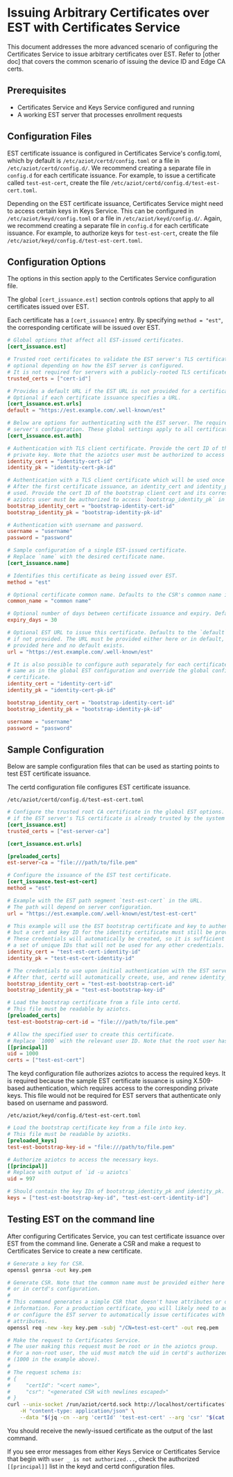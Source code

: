 # Issuing Arbitrary Certificates over EST with Certificates Service

This document addresses the more advanced scenario of configuring the Certificates Service to issue arbitrary certificates over EST. Refer to [other doc] that covers the common scenario of issuing the device ID and Edge CA certs.

## Prerequisites

- Certificates Service and Keys Service configured and running
- A working EST server that processes enrollment requests

## Configuration Files

EST certificate issuance is configured in Certificates Service's config.toml, which by default is `/etc/aziot/certd/config.toml` or a file in `/etc/aziot/certd/config.d/`. We recommend creating a separate file in `config.d` for each certificate issuance. For example, to issue a certificate called `test-est-cert`, create the file `/etc/aziot/certd/config.d/test-est-cert.toml`.

Depending on the EST certificate issuance, Certificates Service might need to access certain keys in Keys Service. This can be configured in `/etc/aziot/keyd/config.toml` or a file in `/etc/aziot/keyd/config.d/`. Again, we recommend creating a separate file in `config.d` for each certificate issuance. For example, to authorize keys for `test-est-cert`, create the file `/etc/aziot/keyd/config.d/test-est-cert.toml`.

## Configuration Options

The options in this section apply to the Certificates Service configuration file.

The global `[cert_issuance.est]` section controls options that apply to all certificates issued over EST.

Each certificate has a `[cert_issuance]` entry. By specifying `method = "est"`, the corresponding certificate will be issued over EST.

```toml
# Global options that affect all EST-issued certificates.
[cert_issuance.est]

# Trusted root certificates to validate the EST server's TLS certificate;
# optional depending on how the EST server is configured.
# It is not required for servers with a publicly-rooted TLS certificate.
trusted_certs = ["cert-id"]

# Provides a default URL if the EST URL is not provided for a certificate.
# Optional if each certificate issuance specifies a URL.
[cert_issuance.est.urls]
default = "https://est.example.com/.well-known/est"

# Below are options for authenticating with the EST server. The required options will depend on the EST
# server's configuration. These global settings apply to all certificates that don't configure auth separately.
[cert_issuance.est.auth]

# Authentication with TLS client certificate. Provide the cert ID of the client cert and its corresponding
# private key. Note that the aziotcs user must be authorized to access `identity_pk` in Keys Service.
identity_cert = "identity-cert-id"
identity_pk = "identity-cert-pk-id"

# Authentication with a TLS client certificate which will be used once to create the initial certificate.
# After the first certificate issuance, an identity_cert and identity_pk will be automatically created and
# used. Provide the cert ID of the bootstrap client cert and its corresponding private key. Note that the
# aziotcs user must be authorized to access `bootstrap_identity_pk` in Keys Service.
bootstrap_identity_cert = "bootstrap-identity-cert-id"
bootstrap_identity_pk = "bootstrap-identity-pk-id"

# Authentication with username and password.
username = "username"
password = "password"

# Sample configuration of a single EST-issued certificate.
# Replace `name` with the desired certificate name.
[cert_issuance.name]

# Identifies this certificate as being issued over EST.
method = "est"

# Optional certificate common name. Defaults to the CSR's common name if not provided.
common_name = "common name"

# Optional number of days between certificate issuance and expiry. Defaults to 30 if not provided.
expiry_days = 30

# Optional EST URL to issue this certificate. Defaults to the `default` URL in `[cert_issuance.est.urls]`
# if not provided. The URL must be provided either here or in default, i.e. certd will fail if no URL is
# provided here and no default exists.
url = "https://est.example.com/.well-known/est"

# It is also possible to configure auth separately for each certificate. The options are the
# same as in the global EST configuration and override the global configuration for their corresponding
# certificate.
identity_cert = "identity-cert-id"
identity_pk = "identity-cert-pk-id"

bootstrap_identity_cert = "bootstrap-identity-cert-id"
bootstrap_identity_pk = "bootstrap-identity-pk-id"

username = "username"
password = "password"
```

## Sample Configuration

Below are sample configuration files that can be used as starting points to test EST certificate issuance.

The certd configuration file configures EST certificate issuance.

`/etc/aziot/certd/config.d/test-est-cert.toml`

```toml
# Configure the trusted root CA certificate in the global EST options. This section is optional
# if the EST server's TLS certificate is already trusted by the system's CA certificates.
[cert_issuance.est]
trusted_certs = ["est-server-ca"]

[cert_issuance.est.urls]

[preloaded_certs]
est-server-ca = "file:///path/to/file.pem"

# Configure the issuance of the EST test certificate.
[cert_issuance.test-est-cert]
method = "est"

# Example with the EST path segment `test-est-cert` in the URL.
# The path will depend on server configuration.
url = "https://est.example.com/.well-known/est/test-est-cert"

# This example will use the EST bootstrap certificate and key to authenticate,
# but a cert and key ID for the identity certificate must still be provided.
# These credentials will automatically be created, so it is sufficient to provide
# a set of unique IDs that will not be used for any other credentials.
identity_cert = "test-est-cert-identity-id"
identity_pk = "test-est-cert-identity-id"

# The credentials to use upon initial authentication with the EST server.
# After that, certd will automatically create, use, and renew identity_cert and identity_pk.
bootstrap_identity_cert = "test-est-bootstrap-cert-id"
bootstrap_identity_pk = "test-est-bootstrap-key-id"

# Load the bootstrap certificate from a file into certd.
# This file must be readable by aziotcs.
[preloaded_certs]
test-est-bootstrap-cert-id = "file:///path/to/file.pem"

# Allow the specified user to create this certificate.
# Replace `1000` with the relevant user ID. Note that the root user has access to all certificates.
[[principal]]
uid = 1000
certs = ["test-est-cert"]
```

The keyd configuration file authorizes aziotcs to access the required keys. It is required because the sample EST certificate issuance is using X.509-based authentication, which requires access to the corresponding private keys. This file would not be required for EST servers that authenticate only based on username and password.

`/etc/aziot/keyd/config.d/test-est-cert.toml`

```toml
# Load the bootstrap certificate key from a file into key.
# This file must be readable by aziotks.
[preloaded_keys]
test-est-bootstrap-key-id = "file:///path/to/file.pem"

# Authorize aziotcs to access the necessary keys.
[[principal]]
# Replace with output of `id -u aziotcs`
uid = 997

# Should contain the key IDs of bootstrap_identity_pk and identity_pk.
keys = ["test-est-bootstrap-key-id", "test-est-cert-identity-id"]
```

## Testing EST on the command line

After configuring Certificates Service, you can test certificate issuance over EST from the command line. Generate a CSR and make a request to Certificates Service to create a new certificate.

```sh
# Generate a key for CSR.
openssl genrsa -out key.pem

# Generate CSR. Note that the common name must be provided either here in the CSR
# or in certd's configuration.
#
# This command generates a simple CSR that doesn't have attributes or other useful
# information. For a production certificate, you will likely need to add attributes
# or configure the EST server to automatically issue certificates with the required
# attributes.
openssl req -new -key key.pem -subj "/CN=test-est-cert" -out req.pem

# Make the request to Certificates Service.
# The user making this request must be root or in the aziotcs group.
# For a non-root user, the uid must match the uid in certd's authorized principals
# (1000 in the example above).
#
# The request schema is:
# {
#     "certId": "<cert name>",
#     "csr": "<generated CSR with newlines escaped>"
# }
curl --unix-socket /run/aziot/certd.sock http://localhost/certificates?api-version=2020-09-01 \
    -H "content-type: application/json" \
    --data "$(jq -cn --arg 'certId' 'test-est-cert' --arg 'csr' "$(cat req.pem)" '{"certId": $certId, "csr": $csr}')"
```

You should receive the newly-issued certificate as the output of the last command.

If you see error messages from either Keys Service or Certificates Service that begin with `user _ is not authorized...`, check the authorized `[[principal]]` list in the keyd and certd configuration files.

